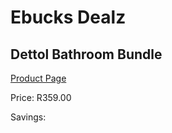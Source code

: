 
# Ebucks Dealz
## Dettol Bathroom Bundle
[Product Page](https://www.ebucks.com/web/shop/productSelected.do?prodId=1204649293&catId=909917204)

Price: R359.00

Savings: 


	